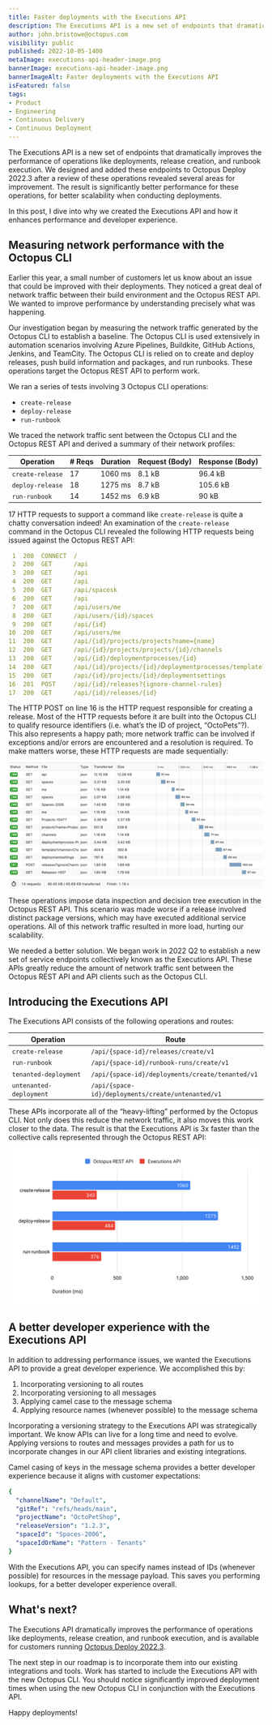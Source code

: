 ```yaml
---
title: Faster deployments with the Executions API
description: The Executions API is a new set of endpoints that dramatically improves the performance of operations.
author: john.bristowe@octopus.com
visibility: public
published: 2022-10-05-1400
metaImage: executions-api-header-image.png
bannerImage: executions-api-header-image.png
bannerImageAlt: Faster deployments with the Executions API
isFeatured: false
tags:
- Product
- Engineering 
- Continuous Delivery
- Continuous Deployment
---
```


The Executions API is a new set of endpoints that dramatically improves the performance of operations like deployments, release creation, and runbook execution. We designed and added these endpoints to Octopus Deploy 2022.3 after a review of these operations revealed several areas for improvement. The result is significantly better performance for these operations, for better scalability when conducting deployments.

In this post, I dive into why we created the Executions API and how it enhances performance and developer experience. 

## Measuring network performance with the Octopus CLI

Earlier this year, a small number of customers let us know about an issue that could be improved with their deployments. They noticed a great deal of network traffic between their build environment and the Octopus REST API. We wanted to improve performance by understanding precisely what was happening.

Our investigation began by measuring the network traffic generated by the Octopus CLI to establish a baseline. The Octopus CLI is used extensively in automation scenarios involving Azure Pipelines, Buildkite, GitHub Actions, Jenkins, and TeamCity. The Octopus CLI is relied on to create and deploy releases, push build information and packages, and run runbooks. These operations target the Octopus REST API to perform work.

We ran a series of tests involving 3 Octopus CLI operations:

- `create-release`
- `deploy-release` 
- `run-runbook` 

We traced the network traffic sent between the Octopus CLI and the Octopus REST API and derived a summary of their network profiles:

| Operation      	| # Reqs 	| Duration 	| Request (Body) 	| Response (Body) 	|
|----------------	|------	|--------	|--------------	|---------------	|
| `create-release` 	|   17   	|  1060 ms 	|     8.1 kB     	|     96.4 kB     	|
| `deploy-release` 	|   18   	|  1275 ms 	|     8.7 kB     	|     105.6 kB    	|
| `run-runbook`    	|   14   	|  1452 ms 	|     6.9 kB     	|      90 kB      	|

17 HTTP requests to support a command like `create-release` is quite a chatty conversation indeed! An examination of the `create-release` command in the Octopus CLI revealed the following HTTP requests being issued against the Octopus REST API:

```yaml
 1  200  CONNECT  /   
 2  200  GET      /api
 3  200  GET      /api
 4  200  GET      /api
 5  200  GET      /api/spacesk
 6  200  GET      /api
 7  200  GET      /api/users/me
 8  200  GET      /api/users/{id}/spaces
 9  200  GET      /api/{id}
10  200  GET      /api/users/me
11  200  GET      /api/{id}/projects/projects?name={name}
12  200  GET      /api/{id}/projects/projects/{id}/channels
13  200  GET      /api/{id}/deploymentprocesses/{id}
14  200  GET      /api/{id}/projects/{id}/deploymentprocesses/template?channel={id}
15  200  GET      /api/{id}/projects/{id}/deploymentsettings
16  201  POST     /api/{id}/releases?{ignore-channel-rules}
17  200  GET      /api/{id}/releases/{id}
```

The HTTP POST on line 16 is the HTTP request responsible for creating a release. Most of the HTTP requests before it are built into the Octopus CLI to qualify resource identifiers (i.e. what’s the ID of project, “OctoPets”?). This also represents a happy path; more network traffic can be involved if exceptions and/or errors are encountered and a resolution is required. To make matters worse, these HTTP requests are made sequentially:

![Screenshot of executions API http requests](executions-api-requests.png "width=500")

These operations impose data inspection and decision tree execution in the Octopus REST API. This scenario was made worse if a release involved distinct package versions, which may have executed additional service operations. All of this network traffic resulted in more load, hurting our scalability. 

We needed a better solution. We began work in 2022 Q2 to establish a new set of service endpoints collectively known as the Executions API. These APIs greatly reduce the amount of network traffic sent between the Octopus REST API and API clients such as the Octopus CLI.

## Introducing the Executions API

The Executions API consists of the following operations and routes:

| Operation             	|                       Route                      	|
|-----------------------	|------------------------------------------------	|
| `create-release`        	| `/api/{space-id}/releases/create/v1`             	|
| `run-runbook`           	| `/api/{space-id}/runbook-runs/create/v1`           	|
| `tenanted-deployment`   	| `/api/{space-id}/deployments/create/tenanted/v1`   	|
| `untenanted-deployment` 	| `/api/{space-id}/deployments/create/untenanted/v1` 	|

These APIs incorporate all of the “heavy-lifting” performed by the Octopus CLI. Not only does this reduce the network traffic, it also moves this work closer to the data. The result is that the Executions API is 3x faster than the collective calls represented through the Octopus REST API:

![Graph comparing the Executions API and Octopus Rest API](executions-api-performance-graph.png "width=500")

## A better developer experience with the Executions API

In addition to addressing performance issues, we wanted the Executions API to provide a great developer experience. We accomplished this by:

1. Incorporating versioning to all routes
2. Incorporating versioning to all messages
3. Applying camel case to the message schema
4. Applying resource names (whenever possible) to the message schema

Incorporating a versioning strategy to the Executions API was strategically important. We know APIs can live for a long time and need to evolve. Applying versions to routes and messages provides a path for us to incorporate changes in our API client libraries and existing integrations.

Camel casing of keys in the message schema provides a better developer experience because it aligns with customer expectations:

```YAML
{
  "channelName": "Default",
  "gitRef": "refs/heads/main",
  "projectName": "OctoPetShop",
  "releaseVersion": "1.2.3",
  "spaceId": "Spaces-2006",
  "spaceIdOrName": "Pattern - Tenants"
}
```

With the Executions API, you can specify names instead of IDs (whenever possible) for resources in the message payload. This saves you performing lookups, for a better developer experience overall.

## What's next?

The Executions API dramatically improves the performance of operations like deployments, release creation, and runbook execution, and is available for customers running [Octopus Deploy 2022.3](https://octopus.com/downloads/). 

The next step in our roadmap is to incorporate them into our existing integrations and tools. Work has started to include the Executions API with the new Octopus CLI. You should notice significantly improved deployment times when using the new Octopus CLI in conjunction with the Executions API.

Happy deployments!